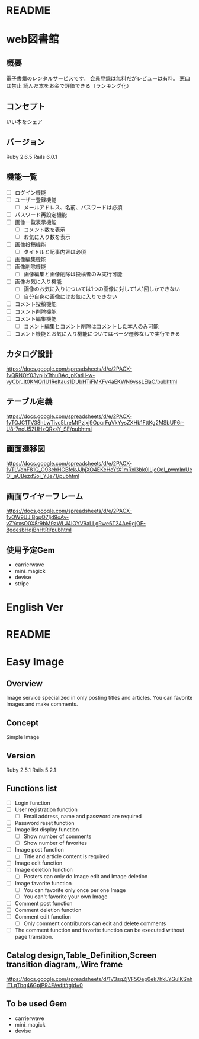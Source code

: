 # README

# web図書館

## 概要
電子書籍のレンタルサービスです。
会員登録は無料だがレビューは有料。
悪口は禁止
読んだ本をお金で評価できる（ランキング化）

## コンセプト
いい本をシェア

## バージョン
Ruby 2.6.5
Rails 6.0.1

## 機能一覧
- [ ] ログイン機能
- [ ] ユーザー登録機能
  - [ ] メールアドレス、名前、パスワードは必須
- [ ] パスワード再設定機能
- [ ] 画像一覧表示機能
  - [ ] コメント数を表示
  - [ ] お気に入り数を表示
- [ ] 画像投稿機能
  - [ ] タイトルと記事内容は必須
- [ ] 画像編集機能
- [ ] 画像削除機能
  - [ ] 画像編集と画像削除は投稿者のみ実行可能
- [ ] 画像お気に入り機能
  - [ ] 画像のお気に入りについては1つの画像に対して1人1回しかできない
  - [ ] 自分自身の画像にはお気に入りできない
- [ ] コメント投稿機能
- [ ] コメント削除機能
- [ ] コメント編集機能
  - [ ] コメント編集とコメント削除はコメントした本人のみ可能
- [ ] コメント機能とお気に入り機能についてはページ遷移なしで実行できる

## カタログ設計
https://docs.google.com/spreadsheets/d/e/2PACX-1vQRNOY03ypjIxTthuBAq_pKatH-w-vyCbr_It0KMQrlU1ReItaus1DUbHTiFMKFv4aEKWN6vssLElaC/pubhtml

## テーブル定義
https://docs.google.com/spreadsheets/d/e/2PACX-1vTQJC1TV38hLwTivc5LreMtPzjxj9OpqrFgVkYysZXHb1FttKg2MSbUP6r-U8-7noU52UHzQRxsY_SE/pubhtml

## 画面遷移図
https://docs.google.com/spreadsheets/d/e/2PACX-1vTLVdnF81Q_O93ebHGBfckJJhjXO4EKeHcYtX1mRxl3bk0ILjeOdI_pwmlmUeOI_aUBezdSoi_YJe71/pubhtml

## 画面ワイヤーフレーム
https://docs.google.com/spreadsheets/d/e/2PACX-1vQW9UJIBgpQ7Ijd9oAv-vZYcxsO0X8r9bM9zWLJ4IOYV9aLLgRwe6T24Ae9gjOF-8gdesbHqiBhHtRi/pubhtml

## 使用予定Gem
* carrierwave
* mini_magick
* devise
* stripe

# English Ver

# README

# Easy Image

## Overview
Image service specialized in only posting titles and articles.
You can favorite Images and make comments.

## Concept
Simple Image

## Version
Ruby 2.5.1
Rails 5.2.1

## Functions list
- [ ] Login function
- [ ] User registration function
  - [ ] Email address, name and password are required
- [ ] Password reset function
- [ ] Image list display function
  - [ ] Show number of comments
  - [ ] Show number of favorites
- [ ] Image post function
  - [ ] Title and article content is required
- [ ] Image edit function
- [ ] Image deletion function
  - [ ] Posters can only do Image edit and Image deletion
- [ ] Image favorite function
  - [ ] You can favorite only once per one Image
  - [ ] You can't favorite your own Image
- [ ] Comment post function
- [ ] Comment deletion function
- [ ] Comment edit function
  - [ ] Only comment contributors can edit and delete comments
- [ ] The comment function and favorite function can be executed without page transition.

## Catalog design,Table_Definition,Screen transition diagram,,Wire frame
https://docs.google.com/spreadsheets/d/1V3sqZjVF5Oep0ek7hkLYGuIKSnhiTLqTbq46GpjP94E/edit#gid=0

## To be used Gem
* carrierwave
* mini_magick
* devise
